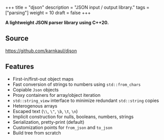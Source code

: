 +++
title = "djson"
description = "JSON input / output library."
tags = ["parsing"]
weight = 10
draft = false
+++

**A lightweight JSON parser library using C++20.**

## Source

https://github.com/karnkaul/djson

## Features

- First-in/first-out object maps
- Fast conversion of strings to numbers using `std::from_chars`
- Copiable `Json` objects
- Proxy containers for array/object iteration
- `std::string_view` interface to minimize redundant `std::string` copies
- Heterogenous arrays
- Escaped text (`\\`, `\"`, `\b`, `\t`, `\n`)
- Implicit construction for nulls, booleans, numbers, strings
- Serialization, pretty-print (default)
- Customization points for `from_json` and `to_json`
- Build tree from scratch
